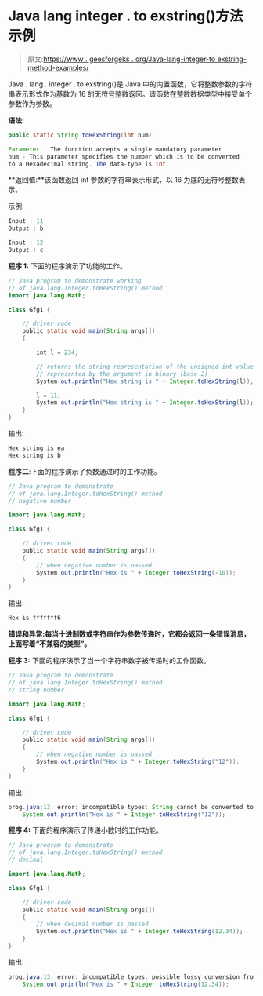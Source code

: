 # Java lang integer . to exstring()方法示例

> 原文:[https://www . geesforgeks . org/Java-lang-integer-to exstring-method-examples/](https://www.geeksforgeeks.org/java-lang-integer-tohexstring-method-examples/)

Java . lang . integer . to exstring()是 Java 中的内置函数，它将整数参数的字符串表示形式作为基数为 16 的无符号整数返回。该函数在整数数据类型中接受单个参数作为参数。

**语法:**

```java
public static String toHexString(int num)

Parameter : The function accepts a single mandatory parameter
num - This parameter specifies the number which is to be converted
to a Hexadecimal string. The data-type is int. 
```

**返回值:**该函数返回 int 参数的字符串表示形式，以 16 为底的无符号整数表示。

示例:

```java
Input : 11
Output : b

Input : 12
Output : c

```

**程序 1:** 下面的程序演示了功能的工作。

```java
// Java program to demonstrate working
// of java.lang.Integer.toHexString() method
import java.lang.Math;

class Gfg1 {

    // driver code
    public static void main(String args[])
    {

        int l = 234;

        // returns the string representation of the unsigned int value
        // represented by the argument in binary (base 2)
        System.out.println("Hex string is " + Integer.toHexString(l));

        l = 11;
        System.out.println("Hex string is " + Integer.toHexString(l));
    }
}
```

输出:

```java
Hex string is ea
Hex string is b

```

**程序二**:下面的程序演示了负数通过时的工作功能。

```java
// Java program to demonstrate
// of java.lang.Integer.toHexString() method
// negative number

import java.lang.Math;

class Gfg1 {

    // driver code
    public static void main(String args[])
    {
        // when negative number is passed
        System.out.println("Hex is " + Integer.toHexString(-10));
    }
}
```

输出:

```java
Hex is fffffff6

```

**错误和异常:**每当十进制数或字符串作为参数传递时，它都会返回一条错误消息，上面写着**“不兼容的类型”。**

**程序 3:** 下面的程序演示了当一个字符串数字被传递时的工作函数。

```java
// Java program to demonstrate
// of java.lang.Integer.toHexString() method
// string number

import java.lang.Math;

class Gfg1 {

    // driver code
    public static void main(String args[])
    {
        // when negative number is passed
        System.out.println("Hex is " + Integer.toHexString("12"));
    }
}
```

输出:

```java
prog.java:13: error: incompatible types: String cannot be converted to int
    System.out.println("Hex is " + Integer.toHexString("12")); 
```

**程序 4:** 下面的程序演示了传递小数时的工作功能。

```java
// Java program to demonstrate
// of java.lang.Integer.toHexString() method
// decimal

import java.lang.Math;

class Gfg1 {

    // driver code
    public static void main(String args[])
    {
        // when decimal number is passed
        System.out.println("Hex is " + Integer.toHexString(12.34));
    }
}
```

输出:

```java
prog.java:13: error: incompatible types: possible lossy conversion from double to int
    System.out.println("Hex is " + Integer.toHexString(12.34)); 
```